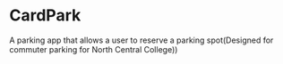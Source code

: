 # CardPark
A parking app that allows a user to reserve a parking spot(Designed for commuter parking for North Central College))
